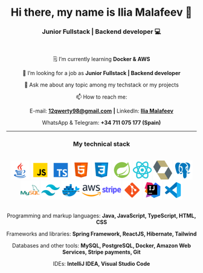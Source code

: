 <h1 align="center"> Hi there, my name is Ilia Malafeev 👋 </h1>

<h3 align="center"> Junior Fullstack | Backend developer 💻 </h3>

<br>


<div align="center">

🗒️ I’m currently learning **Docker & AWS**

👔 I’m looking for a job as **Junior Fullstack | Backend developer**

💬 Ask me about any topic among my techstack or my projects

📫 How to reach me:

E-mail: **[12qwerty98@gmail.com](mailto:12qwerty98@gmail.com)** **|** LinkedIn: **[Ilia Malafeev](https://www.linkedin.com/in/ilia-malafeev/)**

WhatsApp & Telegram: **+34 711 075 177 (Spain)**

</div>

<hr>


<h3 align="center"> My technical stack </h3>

<br>


<div align="center">

<img src="assets/java.svg" width="50" height="50" alt="java">

<img src="assets/js.svg" width="50" height="50" alt="js">

<img src="assets/ts.svg" width="50" height="50" alt="ts">

<img src="assets/html.svg" width="50" height="50" alt="html">

<img src="assets/css.svg" width="50" height="50" alt="css">

<img src="assets/spring.svg" width="50" height="50" alt="spring">

<img src="assets/reactjs.svg" width="50" height="50" alt="react">

<img src="assets/hibernate.svg" width="50" height="50" alt="react">

<img src="assets/postgresql.svg" width="50" height="50" alt="postgresql">

</div>


<div align="center">

<img src="assets/mysql.svg" width="50" height="50" alt="mysql">

<img src="assets/tailwind.svg" width="50" height="50" alt="tw">

<img src="assets/docker.svg" width="50" height="50" alt="docker">

<img src="assets/aws.svg" width="50" height="50" alt="aws">

<img src="assets/stripe.svg" width="50" height="50" alt="stripe">

<img src="assets/git.svg" width="50" height="50" alt="stripe">

<img src="assets/intellij-idea.svg" width="50" height="50" alt="postgresql">

<img src="assets/vs-code.svg" width="50" height="50" alt="postgresql">

</div>

<br>


<div align="center">

Programming and markup languages: **Java, JavaScript, TypeScript, HTML, CSS**

Frameworks and libraries: **Spring Framework, ReactJS, Hibernate, Tailwind**

Databases and other tools: **MySQL, PostgreSQL, Docker, Amazon Web Services, Stripe payments, Git**

IDEs: **IntelliJ IDEA, Visual Studio Code**

</div>